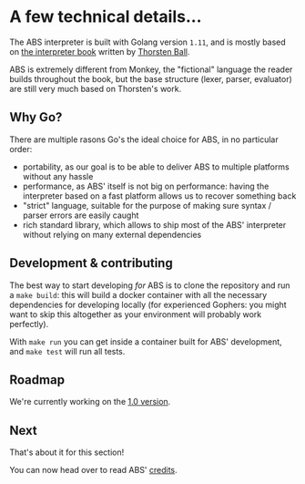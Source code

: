 # A few technical details...

The ABS interpreter is built with Golang version `1.11`, and is mostly based
on [the interpreter book](https://interpreterbook.com/) written by
[Thorsten Ball](https://twitter.com/thorstenball).

ABS is extremely different from Monkey, the "fictional" language the reader
builds throughout the book, but the base structure (lexer, parser, evaluator)
are still very much based on Thorsten's work.

## Why Go?

There are multiple rasons Go's the ideal choice for ABS, in no
particular order:

* portability, as our goal is to be able to deliver ABS to
multiple platforms without any hassle
* performance, as ABS' itself is not big on performance: having the
interpreter based on a fast platform allows us to recover
something back
* "strict" language, suitable for the purpose of making sure
syntax / parser errors are easily caught
* rich standard library, which allows to ship most of the ABS'
interpreter without relying on many external dependencies

## Development & contributing

The best way to start developing *for* ABS is to clone the repository
and run a `make build`: this will build a docker container with all
the necessary dependencies for developing locally (for experienced
Gophers: you might want to skip this altogether as your environment
will probably work perfectly).

With `make run` you can get inside a container built for ABS'
development, and `make test` will run all tests.

## Roadmap

We're currently working on the [1.0 version](https://github.com/abs-lang/abs/milestone/5).

## Next

That's about it for this section!

You can now head over to read ABS' [credits](/misc/credits).